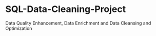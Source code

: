 # SQL-Data-Cleaning-Project
Data Quality Enhancement, Data Enrichment and Data Cleansing and Optimization
